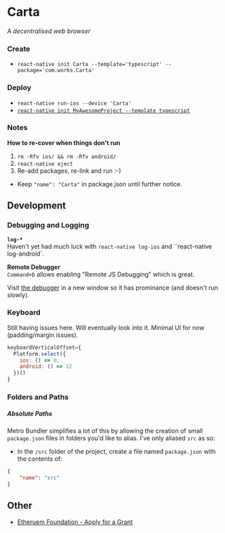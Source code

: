 # Carta
_A decentralised web browser_

### Create
* `react-native init Carta --template='typescript' --package='com.works.Carta'`


### Deploy

* `react-native run-ios --device 'Carta'`
* [`react-native init MyAwesomeProject --template typescript`](https://facebook.github.io/react-native/blog/2018/05/07/using-typescript-with-react-native)


### Notes

**How to re-cover when things don't run**

1. `rm -Rfv ios/ && rm -Rfv android/`
2. `react-native eject`
3. Re-add packages, re-link and run :-)

* Keep `"name": "Carta"` in package.json until further notice. 



## Development

### Debugging and Logging

**`log-*`**  
Haven't yet had much luck with `react-native log-ios` and ``react-native log-android`. 

**Remote Debugger**  
`Command+D` allows enabling "Remote JS Debugging" which is great.  

Visit [the debugger](http://localhost:8081/debugger-ui/) in a new window so it has prominance (and doesn't run slowly).

### Keyboard

Still having issues here. Will eventually look into it. 
Minimal UI for now (padding/margin issues).  

```javascript
keyboardVerticalOffset={
  Platform.select({
    ios: () => 0,
    android: () => 12
  })()
}
```

### Folders and Paths

##### Absolute Paths

Metro Bundler simplifies a lot of this by allowing the creation of small `package.json` files in folders you'd like to alias. I've only aliased `src` as so:

* In the `/src` folder of the project, create a file named `package.json` with the contents of:

```json
{
	"name": "src"
}
```




## Other

* [Etheruem Foundation - Apply for a Grant](https://ethunicorns.typeform.com/to/XhZlnp)